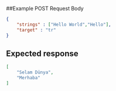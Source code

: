 ##Example POST Request Body
```json
{
	"strings" : ["Hello World","Hello"],
	"target" : "tr"
}	
```

## Expected response
```json
[
	"Selam Dünya",
	"Merhaba"
]	
```
